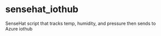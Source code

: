 # sensehat_iothub
SenseHat script that tracks temp, humidity, and pressure then sends to Azure iothub
